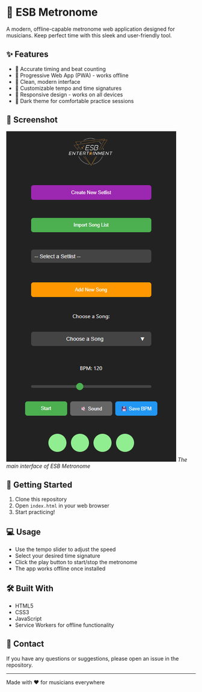 # 🎵 ESB Metronome

A modern, offline-capable metronome web application designed for musicians. Keep perfect time with this sleek and user-friendly tool.

## ✨ Features

- 🎯 Accurate timing and beat counting
- 📱 Progressive Web App (PWA) - works offline
- 🎨 Clean, modern interface
- 🎹 Customizable tempo and time signatures
- 📱 Responsive design - works on all devices
- 🌙 Dark theme for comfortable practice sessions

## 📸 Screenshot

![ESB Metronome Interface](images/screenshot.png)
*The main interface of ESB Metronome*

## 🚀 Getting Started

1. Clone this repository
2. Open `index.html` in your web browser
3. Start practicing!

## 💻 Usage

- Use the tempo slider to adjust the speed
- Select your desired time signature
- Click the play button to start/stop the metronome
- The app works offline once installed

## 🛠️ Built With

- HTML5
- CSS3
- JavaScript
- Service Workers for offline functionality

## 📧 Contact

If you have any questions or suggestions, please open an issue in the repository.

---

Made with ❤️ for musicians everywhere
